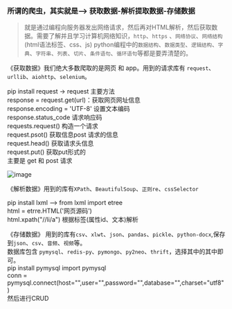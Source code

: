 <h3>所谓的爬虫，其实就是--> 获取数据-解析提取数据-存储数据 </h3>

>就是通过编程向服务器发出网络请求，然后再对HTML解析，然后获取数据。需要了解并且学习计算机网络知识，`http`、`https` 、`网络协议`、`网络结构`(html语法标签、css、js)
python编程中的`数据结构`、`数据类型`、`逻辑结构`、`字典`、`字符串`、`列表`、`切片`、`条件语句`、`循环语句`等都是要弄清楚的。

《获取数据》我们绝大多数爬取的是网页 和 app。用到的请求库有 `request`、`urllib`、`aiohttp`、`selenium`。   <br>

pip install request -> request 主要方法<br>response = request.get(url)：获取网页网址信息 <br> response.encoding = 'UTF-8' 设置文本编码 <br>
response.status_code 请求响应码 <br> requests.request() 构造一个请求 <br> request.psot() 获取信息post 请求的信息<br> request.head() 获取请求头信息<br>
request.put() 获取put形式的<br>
主要是 get 和 post 请求

![image](https://github.com/user-attachments/assets/f0c51e59-4ec4-4be6-b112-1f32060d8c5b)


《解析数据》用到的库有`XPath`、`BeautifulSoup`、`正则re`、`cssSelector`

pip install lxml --> from lxml import etree <br> html = etrre.HTML('网页源码') <br> html.xpath("//li/a") 根据标签(属性id、文本)解析

《存储数据》 用到的库有`csv`、`xlwt`、`json`、`pandas`、`pickle`、`python-docx`,保存到`json`、`csv`、`音频`、`视频`等。
<br> 数据库包含 `pymysql`、`redis-py`、`pymongo`、`py2neo`、`thrift`，选择其中的其中即可。<br> 
pip install pymysql import pymysql <br>
conn = pymysql.connect(host="",user="",password="",database="",charset="utf8")<br>
然后进行CRUD
